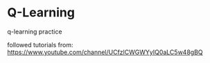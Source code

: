 # Q-Learning
q-learning practice

followed tutorials from:
https://www.youtube.com/channel/UCfzlCWGWYyIQ0aLC5w48gBQ